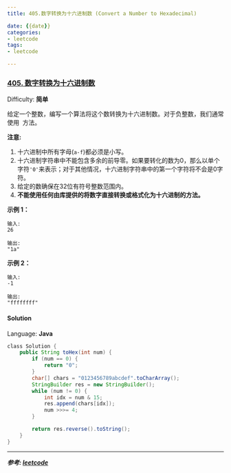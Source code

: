 ```yaml
---
title: 405.数字转换为十六进制数 (Convert a Number to Hexadecimal)

date: {{date}}
categories:
- leetcode
tags:
- leetcode

---
```

### [405\. 数字转换为十六进制数](https://leetcode-cn.com/problems/convert-a-number-to-hexadecimal/)

Difficulty: **简单**


给定一个整数，编写一个算法将这个数转换为十六进制数。对于负整数，我们通常使用  方法。

**注意:**

1.  十六进制中所有字母(`a-f`)都必须是小写。
2.  十六进制字符串中不能包含多余的前导零。如果要转化的数为0，那么以单个字符`'0'`来表示；对于其他情况，十六进制字符串中的第一个字符将不会是0字符。 
3.  给定的数确保在32位有符号整数范围内。
4.  **不能使用任何由库提供的将数字直接转换或格式化为十六进制的方法。**

**示例 1：**

```
输入:
26

输出:
"1a"
```

**示例 2：**

```
输入:
-1

输出:
"ffffffff"
```


#### Solution

Language: **Java**

```java
​class Solution {
    public String toHex(int num) {
        if (num == 0) {
            return "0";
        }
        char[] chars = "0123456789abcdef".toCharArray();
        StringBuilder res = new StringBuilder();
        while (num != 0) {
            int idx = num & 15;
            res.append(chars[idx]);
            num >>>= 4;
        }

        return res.reverse().toString();
    }
}
```

---
***参考:
[leetcode](https://leetcode-cn.com/problems/convert-a-number-to-hexadecimal/submissions/)***
